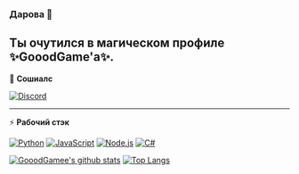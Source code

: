 ### Дарова 👋

Ты очутился в магическом профиле ✨GooodGame'a✨.
---

👥 **Сошиалс**

[![Discord](https://img.shields.io/badge/GooodGame%236666---?logo=discord&style=for-the-badge&color=99AAB5)](https://discord.com)

---

:zap: **Рабочий стэк**

[![Python](https://img.shields.io/badge/Python---?logo=python&style=for-the-badge&color=9cf)](https://python.org)
[![JavaScript](https://img.shields.io/badge/-JavaScript-000?logo=JavaScript&link=https://www.ecma-international.org/&style=for-the-badge)](https://www.ecma-international.org/)
[![Node.js](https://img.shields.io/badge/-Node.js-339933?logo=Node.js&logoColor=white&link=https://nodejs.org&style=for-the-badge)](https://nodejs.org)
[![C#](https://img.shields.io/badge/Csharp---?logo=C#&logoColor=white&link=https://docs.microsoft.com/ru-ru/dotnet/csharp/&style=for-the-badge)](https://docs.microsoft.com/ru-ru/dotnet/csharp)

[![GooodGamee's github stats](https://github-readme-stats.vercel.app/api?username=GooodGamee)](https://github.com/anuraghazra/github-readme-stats) [![Top Langs](https://github-readme-stats.vercel.app/api/top-langs/?username=KotRikD&layout=compact)](https://github.com/anuraghazra/github-readme-stats)
